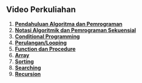 ## Video Perkuliahan

1. **[Pendahuluan Algoritma dan Pemrograman](https://web.microsoftstream.com/video/2e253f85-7d00-4e3e-a97b-2f49a0ed7917)**</br>
2. **[Notasi Algoritmik dan Pemrograman Sekuensial](https://web.microsoftstream.com/video/4880a098-0235-45c4-afc9-6793c6aced13)**
3. **[Conditional Programming](https://web.microsoftstream.com/video/1b27e1e6-afe0-43a3-8f66-84caeb784bd3)**
4. **[Perulangan/Looping](https://web.microsoftstream.com/video/f97c3bcc-35c3-4890-bcab-3be2710cbc62)**
5. **[Function dan Procedure](https://web.microsoftstream.com/video/bcc841d6-7142-4aad-abe1-243110dc49f2)**
6. **[Array](https://web.microsoftstream.com/video/46505ee3-ab9a-437e-93f8-de1d777a41bb)**
7. **[Sorting](https://web.microsoftstream.com/video/cffe710f-600f-4797-949c-ec600456bd8d)**
8. **[Searching](https://web.microsoftstream.com/video/0010c625-76cb-44df-b6b3-7994c0e59fd9)**
9. **[Recursion](https://web.microsoftstream.com/video/37d2a2b3-6613-494d-8750-8a2634cdee7d)**